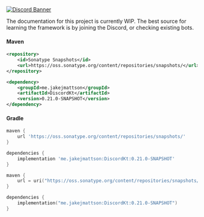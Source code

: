 <a href="https://discord.gg/REZVVjA">
    <img alt="Discord Banner" src="https://discordapp.com/api/guilds/453208597082406912/widget.png?style=banner2"/>
</a>

The documentation for this project is currently WIP. 
The best source for learning the framework is by joining the Discord, or checking existing bots.

#### Maven
```xml
<repository>
    <id>Sonatype Snapshots</id>
    <url>https://oss.sonatype.org/content/repositories/snapshots/</url>
</repository>

<dependency>
    <groupId>me.jakejmattson</groupId>
    <artifactId>DiscordKt</artifactId>
    <version>0.21.0-SNAPSHOT</version>
</dependency>
```

#### Gradle
```groovy
maven {
    url 'https://oss.sonatype.org/content/repositories/snapshots/'
}

dependencies {
    implementation 'me.jakejmattson:DiscordKt:0.21.0-SNAPSHOT'
}
```
```kotlin
maven {
    url = uri("https://oss.sonatype.org/content/repositories/snapshots/")
}

dependencies {
    implementation("me.jakejmattson:DiscordKt:0.21.0-SNAPSHOT")
}
```